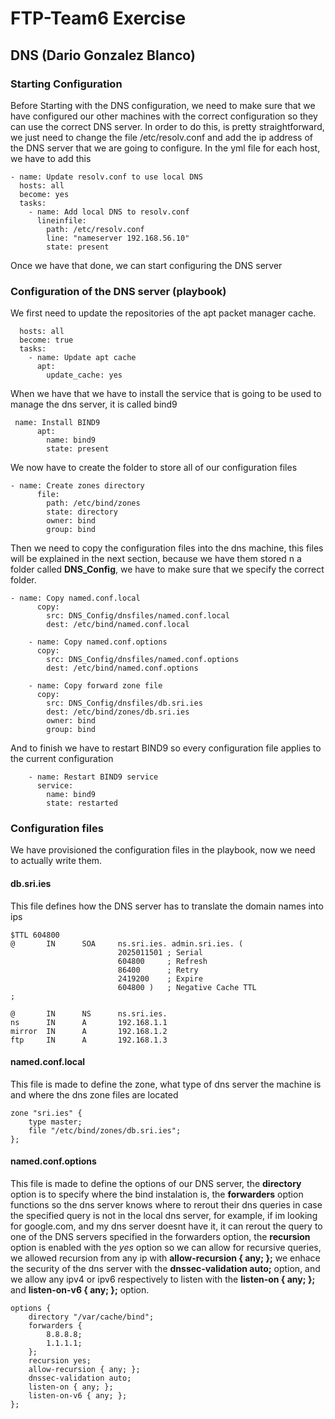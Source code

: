 # FTP-Team6 Exercise
## DNS (Dario Gonzalez Blanco)
### Starting Configuration
Before Starting with the DNS configuration, we need to make sure that we have configured our other machines with the correct configuration so they can use the correct DNS server.
In order to do this, is pretty straightforward, we just need to change the file /etc/resolv.conf and add the ip address of the DNS server that we are going to configure.
In the yml file for each host, we have to add this
```
- name: Update resolv.conf to use local DNS
  hosts: all
  become: yes
  tasks:
    - name: Add local DNS to resolv.conf
      lineinfile:
        path: /etc/resolv.conf
        line: "nameserver 192.168.56.10"
        state: present
```
Once we have that done, we can start configuring the DNS server

### Configuration of the DNS server (playbook)
We first need to update the repositories of the apt packet manager cache.
```
  hosts: all
  become: true
  tasks:
    - name: Update apt cache
      apt:
        update_cache: yes
```
When we have that we have to install the service that is going to be used to manage the dns server, it is called bind9
```
 name: Install BIND9
      apt:
        name: bind9
        state: present
```
We now have to create the folder to store all of our configuration files
```
- name: Create zones directory
      file:
        path: /etc/bind/zones
        state: directory
        owner: bind
        group: bind
```
Then we need to copy the configuration files into the dns machine, this files will be explained in the next section, because we have them stored n a folder called **DNS_Config**, we have to make sure that we specify the correct folder.
```
- name: Copy named.conf.local
      copy:
        src: DNS_Config/dnsfiles/named.conf.local
        dest: /etc/bind/named.conf.local

    - name: Copy named.conf.options
      copy:
        src: DNS_Config/dnsfiles/named.conf.options
        dest: /etc/bind/named.conf.options

    - name: Copy forward zone file
      copy:
        src: DNS_Config/dnsfiles/db.sri.ies
        dest: /etc/bind/zones/db.sri.ies
        owner: bind
        group: bind
```
And to finish we have to restart BIND9 so every configuration file applies to the current configuration
```
    - name: Restart BIND9 service
      service:
        name: bind9
        state: restarted
```
### Configuration files
We have provisioned the configuration files in the playbook, now we need to actually write them.
#### db.sri.ies
This file defines how the DNS server has to translate the domain names into ips
```
$TTL 604800
@       IN      SOA     ns.sri.ies. admin.sri.ies. (
                        2025011501 ; Serial
                        604800     ; Refresh
                        86400      ; Retry
                        2419200    ; Expire
                        604800 )   ; Negative Cache TTL
;

@       IN      NS      ns.sri.ies.
ns      IN      A       192.168.1.1
mirror  IN      A       192.168.1.2
ftp     IN      A       192.168.1.3
```
#### named.conf.local
This file is made to define the zone, what type of dns server the machine is and where the dns zone files are located
```
zone "sri.ies" {
    type master;
    file "/etc/bind/zones/db.sri.ies";
};
```
#### named.conf.options
This file is made to define the options of our DNS server, the **directory** option is to specify where the bind instalation is, the **forwarders** option functions so the dns server knows where to rerout their dns queries in case the specified query is not in the local dns server, for example, if im looking for google.com, and my dns server doesnt have it, it can rerout the query to one of the DNS servers specified in the forwarders option, the **recursion** option is enabled with the *yes* option so we can allow for recursive queries, we allowed recursion from any ip with **allow-recursion { any; };** we enhace the security of the dns server with the **dnssec-validation auto;** option, and we allow any ipv4 or ipv6 respectively to listen with the **listen-on { any; };** and **listen-on-v6 { any; };** option.
```
options {
    directory "/var/cache/bind";
    forwarders {
        8.8.8.8;
        1.1.1.1;
    };
    recursion yes;
    allow-recursion { any; }; 
    dnssec-validation auto;
    listen-on { any; };
    listen-on-v6 { any; };
};
```
